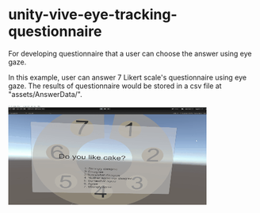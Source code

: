 # unity-vive-eye-tracking-questionnaire
For developing questionnaire that a user can choose the answer using eye gaze.

In this example, user can answer 7 Likert scale's questionnaire using eye gaze. The results of questionnaire would be stored in a csv file at "assets/AnswerData/".

![](https://github.com/rikuotono/unity-vive-eye-tracking-questionnaire/blob/images/Eye_Tracking_Sample_Movie.gif)
